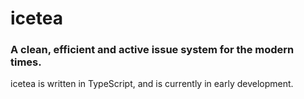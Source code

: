 # icetea

### A clean, efficient and active issue system for the modern times.

icetea is written in TypeScript, and is currently in early development.
